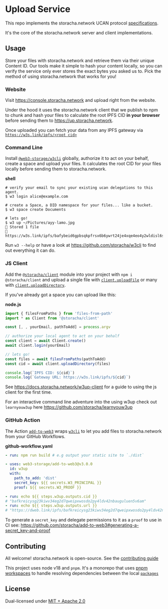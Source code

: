 # Upload Service

This repo implements the storacha.network UCAN protocol [specifications](https://github.com/storacha/specs).

It's the core of the storacha.network server and client implementations.

## Usage

Store your files with storacha.network and retrieve them via their unique Content ID. Our tools make it simple to hash your content locally, so you can verify the service only ever stores the exact bytes you asked us to. Pick the method of using storacha.network that works for you!

### Website

Visit https://console.storacha.network and upload right from the website.

Under the hood it uses the storacha.network client that we publish to npm to chunk and hash your files to calculate the root IPFS CID **in your browser** before sending them to https://up.storacha.network.

Once uploaded you can fetch your data from any IPFS gateway via [`https://w3s.link/ipfs/<root cid>`](https://w3s.link/ipfs/bafkreigh2akiscaildcqabsyg3dfr6chu3fgpregiymsck7e7aqa4s52zy)

### Command Line

Install [`@web3-storage/w3cli`](https://github.com/storacha/w3cli#readme) globally, authorize it to act on your behalf, create a space and upload your files. It calculates the root CID for your files locally before sending them to storacha.network.

**shell**

```shell
# verify your email to sync your existing ucan delegations to this agent.
$ w3 login alice@example.com

# create a Space, a DID namespace for your files... like a bucket.
$ w3 space create Documents

# lets go!
$ w3 up ~/Pictures/ayy-lamo.jpg
🐔 Stored 1 file
🐔 https://w3s.link/ipfs/bafybeid6gpbsqkpfrsx6b6ywrt24je4xqe4eo4y2wldisl6sk7byny5uky
```

Run `w3 --help` or have a look at https://github.com/storacha/w3cli to find out everything it can do.

### JS Client

Add the [`@storacha/client`](https://www.npmjs.com/package/@storacha/client) module into your project with `npm i @storacha/client` and upload a single file with [`client.uploadFile`](https://github.com/storacha/upload-service/blob/main/packages/w3up-client/README.md#uploadfile) or many with [`client.uploadDirectory`](https://github.com/storacha/upload-service/blob/main/packages/w3up-client/README.md#uploaddirectory).

If you've already got a space you can upload like this:

**node.js**

```js
import { filesFromPaths } from 'files-from-path'
import * as Client from '@storacha/client'

const [, , yourEmail, pathToAdd] = process.argv

// authorize your local agent to act on your behalf
const client = await Client.create()
await client.login(yourEmail)

// lets go!
const files = await filesFromPaths(pathToAdd)
const cid = await client.uploadDirectory(files)

console.log(`IPFS CID: ${cid}`)
console.log(`Gateway URL: https://w3s.link/ipfs/${cid}`)
```

See https://docs.storacha.network/w3up-client for a guide to using the js client for the first time.

For an interactive command line adventure into the using w3up check out `learnyouw3up` here https://github.com/storacha/learnyouw3up

### GitHub Action

The Action [`add-to-web3`](https://github.com/marketplace/actions/add-to-web3) wraps [`w3cli`](https://github.com/storacha/w3cli) to let you add files to storacha.network from your GitHub Workflows.

**github-workflow.yaml**

```yaml
- run: npm run build # e.g output your static site to `./dist`

- uses: web3-storage/add-to-web3@v3.0.0
  id: w3up
  with:
    path_to_add: 'dist'
    secret_key: ${{ secrets.W3_PRINCIPAL }}
    proof: ${{ secrets.W3_PROOF }}

- run: echo ${{ steps.w3up.outputs.cid }}
# "bafkreicysg23kiwv34eg2d7qweipxwosdo2py4ldv42nbauguluen5v6am"
- run: echo ${{ steps.w3up.outputs.url }}
# "https://dweb.link/ipfs/bafkreicysg23kiwv34eg2d7qweipxwosdo2py4ldv42nbauguluen5v6am"
```

To generate a `secret_key` and delegate permissions to it as a `proof` to use in CI see: https://github.com/storacha/add-to-web3#generating-a-secret_key-and-proof

## Contributing

All welcome! storacha.network is open-source. See the [contributing guide](./CONTRIBUTING.md)

This project uses node v18 and `pnpm`. It's a monorepo that uses [pnpm workspaces](https://pnpm.io/workspaces) to handle resolving dependencies between the local [`packages`](https://github.com/storacha/upload-service/tree/main/packages)

## License

Dual-licensed under [MIT + Apache 2.0](license.md)
